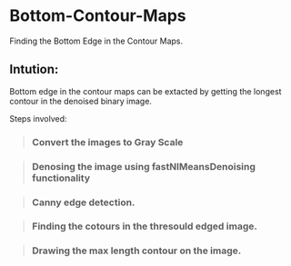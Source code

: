 # Bottom-Contour-Maps
Finding the Bottom Edge in the Contour Maps.



## Intution:

Bottom edge in the contour maps can be extacted by getting the longest contour in the denoised binary image.

Steps involved:
> ### Convert the images to Gray Scale

> ### Denosing the image using fastNlMeansDenoising functionality

> ### Canny edge detection.

> ### Finding the cotours in the thresould edged image.

> ### Drawing the max length contour on the image.
